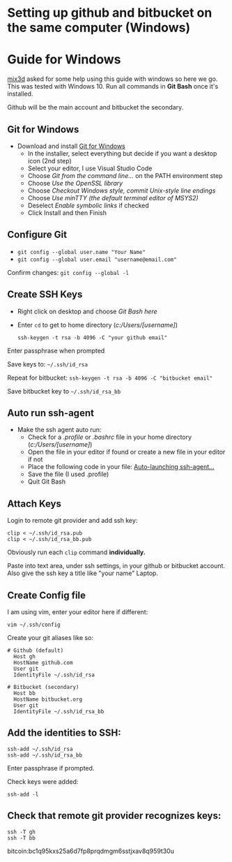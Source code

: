 # Setting up github and bitbucket on the same computer (Windows)

# Guide for Windows
[mix3d](https://gist.github.com/mix3d) asked for some help using this guide with windows so here we go. This was tested with Windows 10. Run all commands in **Git Bash** once it's installed.

Github will be the main account and bitbucket the secondary.

## Git for Windows
+ Download and install [Git for Windows](https://gitforwindows.org/)
    + In the installer, select everything but decide if you want a desktop icon (2nd step)
    + Select your editor, I use Visual Studio Code
    + Choose *Git from the command line...* on the PATH environment step
    + Choose *Use the OpenSSL library*
    + Choose *Checkout Windows style, commit Unix-style line endings* 
    + Choose *Use minTTY (the default terminal editor of MSYS2)*
    + Deselect *Enable symbolic links* if checked
    + Click Install and then Finish

## Configure Git
+ `git config --global user.name "Your Name"`
+ `git config --global user.email "username@email.com"`

Confirm changes: `git config --global -l`

## Create SSH Keys
+ Right click on desktop and choose *Git Bash here*
+ Enter `cd` to get to home directory (*c:/Users/[username]*)

    `ssh-keygen -t rsa -b 4096 -C "your github email"`

Enter passphrase when prompted

Save keys to: `~/.ssh/id_rsa`  

Repeat for bitbucket: `ssh-keygen -t rsa -b 4096 -C "bitbucket email"`

Save bitbucket key to `~/.ssh/id_rsa_bb`  

## Auto run ssh-agent
+ Make the ssh agent auto run:
    + Check for a *.profile* or *.bashrc* file in your home directory (*c:/Users/[username]*)
    + Open the file in your editor if found or create a new file in your editor if not
    + Place the following code in your file: [Auto-launching ssh-agent...](https://help.github.com/articles/working-with-ssh-key-passphrases/#auto-launching-ssh-agent-on-git-for-windows)
    + Save the file (I used .profile)
    + Quit Git Bash

## Attach Keys  
Login to remote git provider and add ssh key:

```shell
clip < ~/.ssh/id_rsa.pub
clip < ~/.ssh/id_rsa_bb.pub
```

Obviously run each `clip` command **individually.**

Paste into text area, under ssh settings, in your github or bitbucket account.
Also give the ssh key a title like "your name" Laptop.  

## Create Config file  
I am using vim, enter your editor here if different:

`vim ~/.ssh/config`

Create your git aliases like so:

```vim
# Github (default)
  Host gh
  HostName github.com
  User git
  IdentityFile ~/.ssh/id_rsa

# Bitbucket (secondary)
  Host bb
  HostName bitbucket.org
  User git
  IdentityFile ~/.ssh/id_rsa_bb
```  

## Add the identities to SSH:  

```shell
ssh-add ~/.ssh/id_rsa
ssh-add ~/.ssh/id_rsa_bb
```

Enter passphrase if prompted.

Check keys were added:

`ssh-add -l`  

## Check that remote git provider recognizes keys:  

```shell
ssh -T gh
ssh -T bb
```  

bitcoin:bc1q95kxs25a6d7fp8prqdmgm6sstjxav8q959t30u
